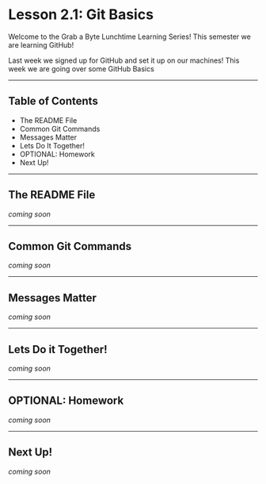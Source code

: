 # Lesson 2.1: Git Basics 

Welcome to the Grab a Byte Lunchtime Learning Series! This semester we are learning GitHub!

Last week we signed up for GitHub and set it up on our machines! This week we are going over some GitHub Basics

---

## Table of Contents

- The README File
- Common Git Commands
- Messages Matter
- Lets Do It Together!
- OPTIONAL: Homework
- Next Up!


---

## The README File
*coming soon*

---

## Common Git Commands
*coming soon*

---

## Messages Matter
*coming soon*

---

## Lets Do it Together!
*coming soon*

---

## OPTIONAL: Homework
*coming soon*

---

## Next Up!
*coming soon*